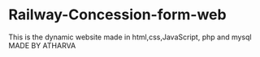 # Railway-Concession-form-web
This is the dynamic website made in html,css,JavaScript, php and mysql 
MADE BY ATHARVA
